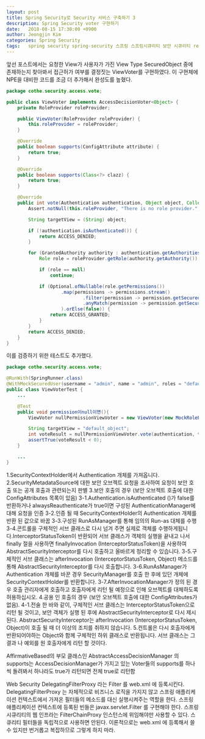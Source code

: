 ```yaml
---
layout: post
title: Spring Security로 Security 서비스 구축하기 3
description: Spring Security voter 구현하기
date:   2018-08-15 17:30:00 +0900
author: Jeongjin Kim
categories: Spring Security
tags:	spring security spring-security 스프링 스프링시큐리티 보안 시큐리티 reference 레퍼런스 따라하기
---
```


앞선 포스트에서는 요청한 View가 사용자가 가진 View Type SecuredObject 중에 존재하는지 찾아봐서 접근허가 여부를 결정짓는 ViewVoter를 구현하였다. 이 구현체에 NPE을 대비한 코드를 조금 더 추가해서 완성도를 높혔다.

```java
package cothe.security.access.vote;

public class ViewVoter implements AccessDecisionVoter<Object> {
    private RoleProvider roleProvider;

    public ViewVoter(RoleProvider roleProvider) {
        this.roleProvider = roleProvider;
    }

    @Override
    public boolean supports(ConfigAttribute attribute) {
        return true;
    }

    @Override
    public boolean supports(Class<?> clazz) {
        return true;
    }

    @Override
    public int vote(Authentication authentication, Object object, Collection<ConfigAttribute> attributes) {
        Assert.notNull(this.roleProvider, "There is no role provider.");

        String targetView = (String) object;

        if (!authentication.isAuthenticated()) {
            return ACCESS_DENIED;
        }

        for (GrantedAuthority authority : authentication.getAuthorities()) {
            Role role = roleProvider.getRole(authority.getAuthority());

            if (role == null)
                continue;

            if (Optional.ofNullable(role.getPermissions())
                    .map(permissions -> permissions.stream()
                            .filter(permission -> permission.getSecuredObject().getSecuredObjectType() == SecuredObjectType.VIEW)
                            .anyMatch(permission -> permission.getSecuredObject().getSecuredObjectId().equals(targetView))
                    ).orElse(false)) {
                return ACCESS_GRANTED;
            }
        }
        return ACCESS_DENIED;
    }
}

```

이를 검증하기 위한 테스트도 추가했다.

```java
package cothe.security.access.vote;

@RunWith(SpringRunner.class)
@WithMockSecuredUser(username = "admin", name = "admin", roles = "default_view_permission")
public class ViewVoterTest {
    ...

    @Test
    public void permission이null이면(){
        ViewVoter nullPermissionViewVoter = new ViewVoter(new MockRoleProvider(null));

        String targetView = "default_object";
        int voteResult = nullPermissionViewVoter.vote(authentication, targetView, null);
        assertTrue(voteResult < 0);
    }

    ...
}
```
1.SecurityContextHolder에서 Authentication 개체를 가져옵니다.
2.SecurityMetadataSource에 대한 보안 오브젝트 요청을 조사하여 요청이 보안 호출 또는 공개 호출과 관련되는지 판별
3.보안 호출의 경우 (보안 오브젝트 호출에 대한 ConfigAttributes 목록이 있음)
3-1.Authentication.isAuthenticated ()가 false를 반환하거나 alwaysReauthenticate가 true이면 구성된 AuthenticationManager에 대해 요청을 인증
3-2.인증 될 때 SecurityContextHolder의 Authentication 개체를 반환 된 값으로 바꿉
3-3.구성된 RunAsManager를 통해 임의의 Run-as 대체를 수행
3-4.콘트롤을 구체적인 서브 클래스로 다시 넘겨 주면 실제로 객체를 수행하게됩니다.InterceptorStatusToken이 반환되어 서브 클래스가 객체의 실행을 끝내고 나서 finally 절을 사용하면 finallyInvocation (InterceptorStatusToken)을 사용하여 AbstractSecurityInterceptor를 다시 호출하고 올바르게 정리할 수 있습니다.
3-5.구체적인 서브 클래스는 afterInvocation (InterceptorStatusToken, Object) 메소드를 통해 AbstractSecurityInterceptor를 다시 호출합니다.
3-6.RunAsManager가 Authentication 개체를 바꾼 경우 SecurityManager를 호출 한 후에 있던 개체에 SecurityContextHolder를 반환합니다.
3-7.AfterInvocationManager가 정의 된 경우 호출 관리자에게 호출하고 호출자에게 리턴 될 예정으로 인해 오브젝트를 대체하도록 허용하십시오.
4.공용 인 호출의 경우 (보안 오브젝트 호출에 대한 ConfigAttributes가 없음).
4-1.전술 한 바와 같이, 구체적인 서브 클래스는 InterceptorStatusToken으로 리턴 될 것이고, 보안 객체가 실행 된 후에 AbstractSecurityInterceptor로 다시 제시된다. AbstractSecurityInterceptor는 afterInvocation (InterceptorStatusToken, Object)이 호출 될 때 더 이상의 조치를 취하지 않습니다.
5.컨트롤은 다시 호출자에게 반환되어야하는 Object와 함께 구체적인 하위 클래스로 반환됩니다. 서브 클래스는 그 결과 나 예외를 원 호출자에게 리턴 할 것이다.


AffirmativeBased의 부모 클래스인 AbstractAccessDecisionManager 의 supports는 AccessDecisionManager가 가지고 있는 Voter들의 supports를 하나씩 돌려봐서 하나라도 true가 리턴되면 전체 true로 리턴함



Web Security
DelegatingFilterProxy 라는 Filter 를 web.xml 에 등록시킨다.
DelegatingFilterProxy 는 자체적으로 비즈니스 로직을 가지지 않고 스프링 애플리케이션 컨텍스트에서 가져온 필터들의 메소드를 대신 실행시켜주는 역할을 한다. 스프링 애플리케이션 컨텍스트에 등록된 빈들은 javax.servlet.Filter 를 구현해야 한다.
스프링 시큐리티의 웹 인프라는 FilterChainProxy 인스턴스에 위임해야만 사용할 수 있다. 스큐리티 필터들을 독립적으로 사용하면 안된다. 이론적으로는 web.xml 에 등록해서 쓸 수 있지만 번거롭고 복잡하므로 그렇게 하지 마라.

